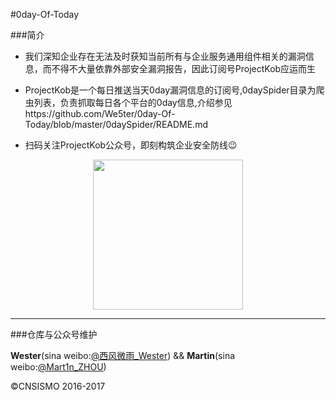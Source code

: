 #0day-Of-Today

###简介

- 我们深知企业存在无法及时获知当前所有与企业服务通用组件相关的漏洞信息，而不得不大量依靠外部安全漏洞报告，因此订阅号ProjectKob应运而生

- ProjectKob是一个每日推送当天0day漏洞信息的订阅号,0daySpider目录为爬虫列表，负责抓取每日各个平台的0day信息,介绍参见https://github.com/We5ter/0day-Of-Today/blob/master/0daySpider/README.md

- 扫码关注ProjectKob公众号，即刻构筑企业安全防线😉
<div align=center>
<img src="https://github.com/We5ter/Common-Vuls-Db/blob/master/qrcode_for_gh_ada8f4239586_258.jpg" width="240px" align="center">
</div>

<hr>

###仓库与公众号维护

**Wester**(sina weibo:<a href="http://weibo.com/zzyme" target="_blank">@西风微雨_Wester</a>) && **Martin**(sina weibo:<a href="http://weibo.com/u/1312149403" target="_blank">@Mart1n_ZHOU</a>)

&copy;CNSISMO 2016-2017
